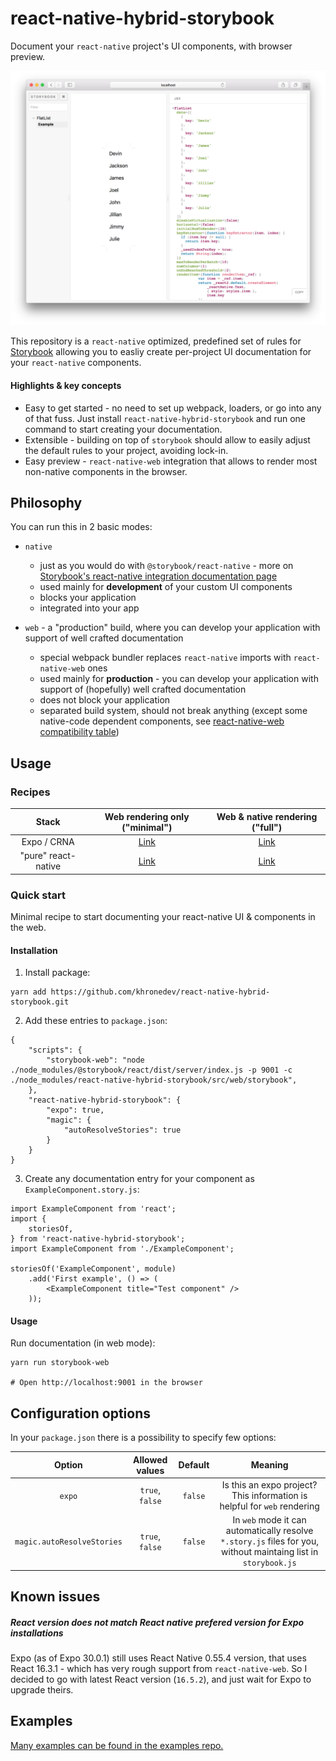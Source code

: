 react-native-hybrid-storybook
=============================

Document your `react-native` project's UI components, with browser preview.

![Example cover screenshot](docs/assets/cover.png?raw=true)

This repository is a `react-native` optimized, predefined set of rules for [Storybook](https://storybook.js.org/) allowing you to easliy create per-project UI documentation for your `react-native` components.

#### Highlights & key concepts

* Easy to get started - no need to set up webpack, loaders, or go into any of that fuss. Just install `react-native-hybrid-storybook` and run one command to start creating your documentation.
* Extensible - building on top of `storybook` should allow to easily adjust the default rules to your project, avoiding lock-in.
* Easy preview - `react-native-web` integration that allows to render most non-native components in the browser.

Philosophy
----------

You can run this in 2 basic modes:
* `native`
  * just as you would do with `@storybook/react-native` - more on [Storybook's react-native integration documentation page](https://github.com/storybooks/storybook/tree/master/app/react-native)
  * used mainly for **development** of your custom UI components
  * blocks your application
  * integrated into your app

* `web` - a "production" build, where you can develop your application with support of well crafted documentation
  * special webpack bundler replaces `react-native` imports with `react-native-web` ones
  * used mainly for **production** - you can develop your application with support of (hopefully) well crafted documentation
  * does not block your application
  * separated build system, should not break anything (except some native-code dependent components, see [react-native-web compatibility table](https://github.com/necolas/react-native-web#compatibility-with-react-native))

Usage
-----

### Recipes

| Stack               | Web rendering only ("**minimal**")        | Web & native rendering ("**full**")    |
|:-------------------:|:-------------------------------------:|:----------------------------------:|
| Expo / CRNA         | [Link](docs/integration,md#minimal)   | [Link](docs/integration.md#full)   |
| "pure" react-native | [Link](docs/integration,md#minimal-1) | [Link](docs/integration.md#full-1) |

### Quick start

Minimal recipe to start documenting your react-native UI & components in the web.

#### Installation

1. Install package:
````
yarn add https://github.com/khronedev/react-native-hybrid-storybook.git
````

2. Add these entries to `package.json`:
````
{
    "scripts": {
        "storybook-web": "node ./node_modules/@storybook/react/dist/server/index.js -p 9001 -c ./node_modules/react-native-hybrid-storybook/src/web/storybook",
    },
    "react-native-hybrid-storybook": {
        "expo": true,
        "magic": {
            "autoResolveStories": true
        }
    }
}
````

3. Create any documentation entry for your component as `ExampleComponent.story.js`:
````
import ExampleComponent from 'react';
import {
    storiesOf,
} from 'react-native-hybrid-storybook';
import ExampleComponent from './ExampleComponent';

storiesOf('ExampleComponent', module)
    .add('First example', () => (
        <ExampleComponent title="Test component" />
    ));
````

#### Usage

Run documentation (in web mode):
````
yarn run storybook-web

# Open http://localhost:9001 in the browser
````


Configuration options
---------------------

In your `package.json` there is a possibility to specify few options:

| Option                        | Allowed values | Default  | Meaning                  |
|:-----------------------------:|:--------------:|:--------:|:------------------------:|
| `expo`                        | `true`, `false` | `false` | Is this an expo project? This information is helpful for `web` rendering |
| `magic.autoResolveStories`    | `true`, `false` | `false` | In `web` mode it can automatically resolve `*.story.js` files for you, without maintaing list in `storybook.js` |

Known issues
------------

##### React version does not match React native prefered version for Expo installations
Expo (as of Expo 30.0.1) still uses React Native 0.55.4 version, that uses React 16.3.1 - which has very rough support from `react-native-web`. So I decided to go with latest React version (`16.5.2`), and just wait for Expo to upgrade theirs.

Examples
--------

[Many examples can be found in the examples repo.](https://github.com/khronedev/react-native-hybrid-storybook)
